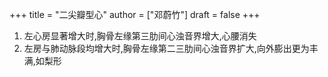 +++
title = "二尖瓣型心"
author = ["邓蔚竹"]
draft = false
+++

1.  左心房显著增大时,胸骨左缘第三肋间心浊音界增大,心腰消失
2.  左房与肺动脉段均增大时,胸骨左缘第二三肋间心浊音界扩大,向外膨出更为丰满,如梨形